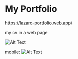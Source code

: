 # My Portfolio

https://lazaro-portfolio.web.app/

my cv in a web page 

![Alt Text](https://i.ibb.co/ncsCpGh/Portolio-Lazaro-Vega-Sanchez-Google-Chrome-2022-03-23-15-50-09-Trim.gif)

mobile: 
![Alt Text](https://i.ibb.co/YQDshGg/Portolio-Lazaro-Vega-Sanchez-Google-Chrome-2022-03-23-16-04-08-online-video-cutter-com-3.gif)
